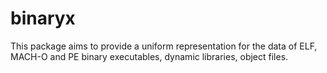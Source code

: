 # binaryx

This package aims to provide a uniform representation for the data of ELF, MACH-O and PE binary executables, dynamic libraries, object files.

